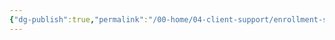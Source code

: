 ```yaml
---
{"dg-publish":true,"permalink":"/00-home/04-client-support/enrollment-stop-auto-reminders/"}
---
```


